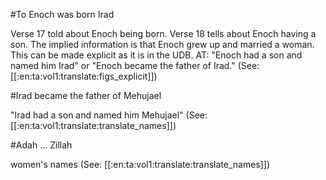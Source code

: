 #To Enoch was born Irad

Verse 17 told about Enoch being born. Verse 18 tells about Enoch having a son. The implied information is that Enoch grew up and married a woman. This can be made explicit as it is in the UDB. AT: "Enoch had a son and named him Irad" or "Enoch became the father of Irad." (See: [[:en:ta:vol1:translate:figs_explicit]])

#Irad became the father of Mehujael

"Irad had a son and named him Mehujael" (See: [[:en:ta:vol1:translate:translate_names]])

#Adah ... Zillah

women's names (See: [[:en:ta:vol1:translate:translate_names]])